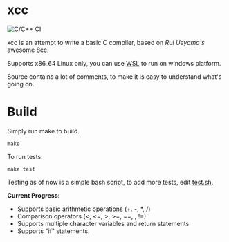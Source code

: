 # xcc

![C/C++ CI](https://github.com/utkarsh261/xcc/workflows/C/C++%20CI/badge.svg)

xcc is an attempt to write a basic C compiler, based on *Rui Ueyama's* awesome [8cc](https://github.com/rui314/8cc).

Supports x86_64 Linux only, you can use [WSL](https://docs.microsoft.com/en-us/windows/wsl/install-win10?redirectedfrom=MSDN) to run on windows platform.

Source contains a lot of comments, to make it is easy to understand what's going on.

Build
===
Simply run make to build.

```
make
```

To run tests:
```
make test
```
Testing as of now is a simple bash script, to add more tests, edit [test.sh](https://github.com/utkarsh261/xcc/blob/master/test.sh#L20).

**Current Progress:**

* Supports basic arithmetic operations  (+. -, *, /)
* Comparison operators (<, <=, >, >=, ==, , !=)
* Supports multiple character variables and return statements
* Supports "if" statements. 
